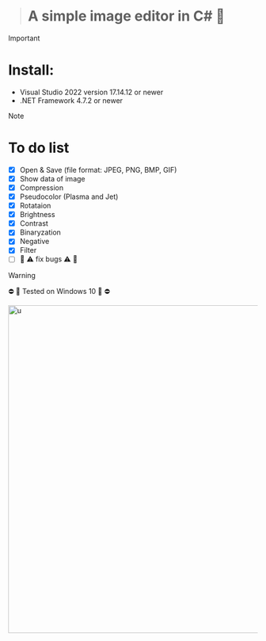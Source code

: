 > # A simple image editor in C# 🎨

> [!IMPORTANT]
> # Install:
> - Visual Studio 2022 version 17.14.12 or newer
> - .NET Framework 4.7.2 or newer

> [!NOTE]
> # To do list
> - [x] Open & Save (file format: JPEG, PNG, BMP, GIF)
> - [x] Show data of image
> - [x] Compression
> - [x] Pseudocolor (Plasma and Jet)
> - [x] Rotataion
> - [x] Brightness
> - [x] Contrast
> - [x] Binaryzation
> - [x] Negative
> - [x] Filter
> - [ ] 🚧 ⚠️ fix bugs ⚠️ 🚧

> [!WARNING]
> ⛔ 🚨 Tested on Windows 10  🚨 ⛔



<img width="1357" height="662" alt="u" src="https://github.com/user-attachments/assets/5ba05842-77a2-4406-b6c2-48943f0e9bcc" />
